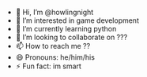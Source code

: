 - 👋 Hi, I’m @howlingnight
- 👀 I’m interested in game development
- 🌱 I’m currently learning python
- 💞️ I’m looking to collaborate on ???
- 📫 How to reach me ??
- 😄 Pronouns: he/him/his
- ⚡ Fun fact: im smart

<!---
howlingnight/howlingnight is a ✨ special ✨ repository because its `README.md` (this file) appears on your GitHub profile.
You can click the Preview link to take a look at your changes.
--->
